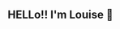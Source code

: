 ## HELLo!! I'm Louise 👋

<!--
**Hey I'm Luwislubwela and my interests are in software engineering and graphic design. I have experience in JAva, Javascript, HTML, and Python.

- 🔭 I’m currently working on: Programming Games Apps & Socie
- 🌱 I’m currently learning: Python
- 👯 I’m looking to collaborate on: Graphic design and technical engineering.
- 🤔 I’m looking for help with ...
- 💬 Ask me about ...

- 📫 How to reach me: 
https://www.linkedin.com/in/louise-lubwela-5152531b6


- 😄 Pronouns: He/Him
- ⚡ Fun fact: I'm congolese, and my country actually has the last group of silverback gorillas in the world. and I have met them.
-->

